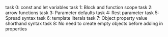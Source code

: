 task 0: const and let variables
task 1: Block and function scope
task 2: arrow functions
task 3: Parameter defaults
task 4: Rest parameter
task 5: Spread syntax
task 6: template literals
task 7: Object property value shorthand syntax
task 8: No need to create empty objects before adding in properties
